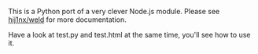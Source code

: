 This is a Python port of a very clever Node.js module. Please
see [hij1nx/weld](https://github.com/hij1nx/weld#readme) for more
documentation.

Have a look at test.py and test.html at the same time, you'll see how to
use it.
